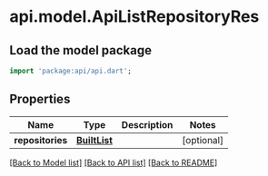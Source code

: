 # api.model.ApiListRepositoryRes

## Load the model package
```dart
import 'package:api/api.dart';
```

## Properties
Name | Type | Description | Notes
------------ | ------------- | ------------- | -------------
**repositories** | [**BuiltList<ApiRepository>**](ApiRepository.md) |  | [optional] 

[[Back to Model list]](../README.md#documentation-for-models) [[Back to API list]](../README.md#documentation-for-api-endpoints) [[Back to README]](../README.md)


